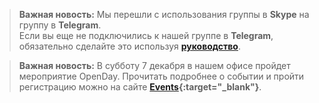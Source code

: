 >
>**Важная новость:** Мы перешли с использования группы в **Skype** на группу в **Telegram**.  
> Если вы еще не подключились к нашей группе в **Telegram**, 
> обязательно сделайте это используя **[руководство]({{site.materialsurl}}general/telegram_join)**.
>

>
>**Важная новость:** В субботу 7 декабря в нашем офисе пройдет мероприятие OpenDay. 
> Прочитать подробнее о событии и пройти регистрацию можно на сайте **[Events](https://events.epam.com/events/openday){:target="_blank"}**.
>